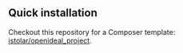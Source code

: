 ## Quick installation
Checkout this repository for a Composer template: [istolar/openideal_project](https://github.com/istolar/openideal_project).
